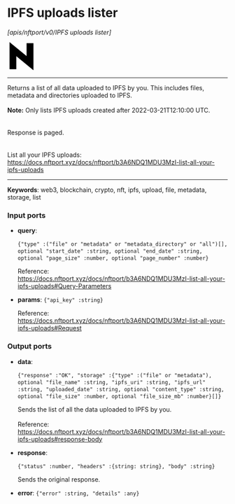 # IPFS uploads lister

_[apis/nftport/v0/IPFS uploads lister]_

![icon](</assets/icons/352b98b2-6df6-4a21-93e1-a31cf5b9311d.png>)

---

Returns a list of all data uploaded to IPFS by you. This includes files, metadata and directories uploaded to IPFS.<br>
<br>
**Note:** Only lists IPFS uploads created after 2022-03-21T12:10:00 UTC.<br>
<br>
<br>
Response is paged.<br>
<br>
<br>
List all your IPFS uploads:<br>
https://docs.nftport.xyz/docs/nftport/b3A6NDQ1MDU3MzI-list-all-your-ipfs-uploads<br>

---

__Keywords__: web3, blockchain, crypto, nft, ipfs, upload, file, metadata, storage, list

### Input ports

* __query__: 
    ```
    {"type" :("file" or "metadata" or "metadata_directory" or "all")[], optional "start_date" :string, optional "end_date" :string, optional "page_size" :number, optional "page_number" :number}
    ```

    Reference:<br>
    https://docs.nftport.xyz/docs/nftport/b3A6NDQ1MDU3MzI-list-all-your-ipfs-uploads#Query-Parameters<br>


* __params__: ` {"api_key" :string} `

    Reference:<br>
    https://docs.nftport.xyz/docs/nftport/b3A6NDQ1MDU3MzI-list-all-your-ipfs-uploads#Request<br>

### Output ports

* __data__: 
    ```
    {"response" :"OK", "storage" :{"type" :("file" or "metadata"), optional "file_name" :string, "ipfs_uri" :string, "ipfs_url" :string, "uploaded_date" :string, optional "content_type" :string, optional "file_size" :number, optional "file_size_mb" :number}[]}
    ```

    Sends the list of all the data uploaded to IPFS by you.<br>
    <br>
    Reference:<br>
    https://docs.nftport.xyz/docs/nftport/b3A6NDQ1MDU3MzI-list-all-your-ipfs-uploads#response-body<br>


* __response__: 
    ```
    {"status" :number, "headers" :{string: string}, "body" :string}
    ```

    Sends the original response.<br>


* __error__: ` {"error" :string, "details" :any} `

